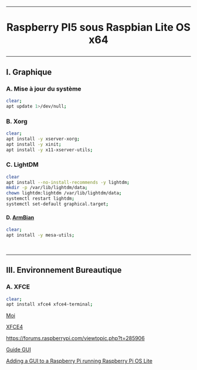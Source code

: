 --------------------------------------------------------------------------------------------------------------------------------------------------------------------------------------------------------------------------------------
# <p align='center'>  Raspberry PI5 sous Raspbian Lite OS x64 </p>

--------------------------------------------------------------------------------------------------------------------------------------------------------------------------------------------------------------------------------------
## I. Graphique
### A. Mise à jour du système
```bash
clear;
apt update 1>/dev/null;
```

### B. Xorg
```bash
clear;
apt install -y xserver-xorg;
apt install -y xinit;
apt install -y x11-xserver-utils;
```

### C. LightDM
```bash
clear
apt install --no-install-recommends -y lightdm;
mkdir -p /var/lib/lightdm/data;
chown lightdm:lightdm /var/lib/lightdm/data;
systemctl restart lightdm;
systemctl set-default graphical.target;
```

#### D. [ArmBian](https://www.armbian.com/rpi5b/)
```bash
clear;
apt install -y mesa-utils;
```




<br />

--------------------------------------------------------------------------------------------------------------------------------------------------------------------------------------------------------------------------------------
## III. Environnement Bureautique
### A. XFCE
```bash
clear;
apt install xfce4 xfce4-terminal;
```




[Moi](https://forums.raspberrypi.com/viewtopic.php?t=361664)

[XFCE4](https://www.pragmaticlinux.com/2020/11/install-the-xfce-desktop-on-your-raspberry-pi/?utm_content=cmp-true)

https://forums.raspberrypi.com/viewtopic.php?t=285906

[Guide GUI](https://forums.raspberrypi.com/viewtopic.php?t=133691)

[Adding a GUI to a Raspberry Pi running Raspberry Pi OS Lite](https://gijs-de-jong.nl/posts/adding-a-gui-to-a-raspberry-pi-with-vnc/)
